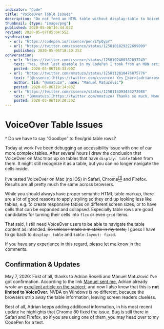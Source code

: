 ```yaml
---
indicator: "Code"
title: "VoiceOver Table Issues"
description: "Do not feed an HTML table without display:table to VoiceOver (Mac)."
thumbnail: {type: "image/png"}
published: 2020-05-06T16:44:03Z
revised: 2020-05-07T05:04:55Z
syndication:
  - url: "https://codepen.io/cssence/pen/LYpQypY"
  - url: "https://twitter.com/cssence/status/1258101829222699009"
    published: 2020-05-06T18:30:25Z
conversation:
  - url: "https://twitter.com/cssence/status/1258102480182837249"
    text: "Yes, that last example in my CodePen I took from an MDN article, but it looks like it came straight from [@htm_hell](https://twitter.com/htm_hell) 😈<br>[developer.mozilla.org/en-US/docs/Web/Accessibility/ARIA/Roles/Row_Role](https://developer.mozilla.org/en-US/docs/Web/Accessibility/ARIA/Roles/Row_Role)"
    posted: 2020-05-06T18:33:00Z
  - url: "https://twitter.com/mmatuzo/status/1258112810476875776"
    text: "[@cssence](https://twitter.com/cssence) Yes 🙂<br>[adrianroselli.com/2018/02/tables-css-display-properties-and-aria.html](https://adrianroselli.com/2018/02/tables-css-display-properties-and-aria.html)"
    author: {id: "@mmatuzo", name: "Manuel Matuzović"}
    posted: 2020-05-06T19:14:03Z
  - url: "https://twitter.com/cssence/status/1258114393453273088"
    text: "[@mmatuzo](https://twitter.com/mmatuzo) Thanks so much, Manuel. 🙌<br>Should have asked earlier. 😁"
    posted: 2020-05-06T19:20:20Z
---
```


# VoiceOver Table Issues
^ Do we have to say “Goodbye” to flex/grid table rows?

Today at work I’ve been debugging an accessibility issue with one of our more complex tables. After several hours I drew the conclusion that VoiceOver on Mac trips up on tables that have `display: table` taken from them. It might still recognize it as a table, but you can no longer navigate the cells inside.

I’ve tested VoiceOver on Mac (no iOS) in Safari, Chrome<ins><sup><a href="#update-1">[1]</a></sup></ins> and Firefox. Results are all pretty much the same across browsers.

While you should always have proper semantic HTML table markup, there are a lot of good reasons to apply styling so they end up looking less like tables, e.g. to create responsive tables on different screen sizes, or to have cells that can be expanded and collapsed. Especially table rows are good candidates for turning their cells into `flex` or even `grid` items.

That said, I still need VoiceOver users to be able to navigate the table content as intended. <del>So unless I made a mistake in my tests,</del> I guess I have to go back to `display: table` and `table-layout: fixed`.

If you have any experience in this regard, please let me know in the comments.

## Confirmation & Updates

<time id="update-1" class="update" datetime="2020-05-07">May 7, 2020:</time> First of all, thanks to Adrian Roselli and Manuel Matuzović I’ve got confirmation. According to the link [Manuel sent me](#comment-2), Adrian already wrote an [excellent article on the subject](https://adrianroselli.com/2018/02/tables-css-display-properties-and-aria.html), and now I also know that this is **not limited to VoiceOver.** NVDA on Windows is no different, because the browsers strip away the table information, leaving screen readers clueless.

Best of all, Adrian keeps adding additional information, in his most recent update he highlights that Chrome 80 fixed the issue. Bug is still there in Safari and Firefox, so if you are using one of them, you may head over to my CodePen for a test.

